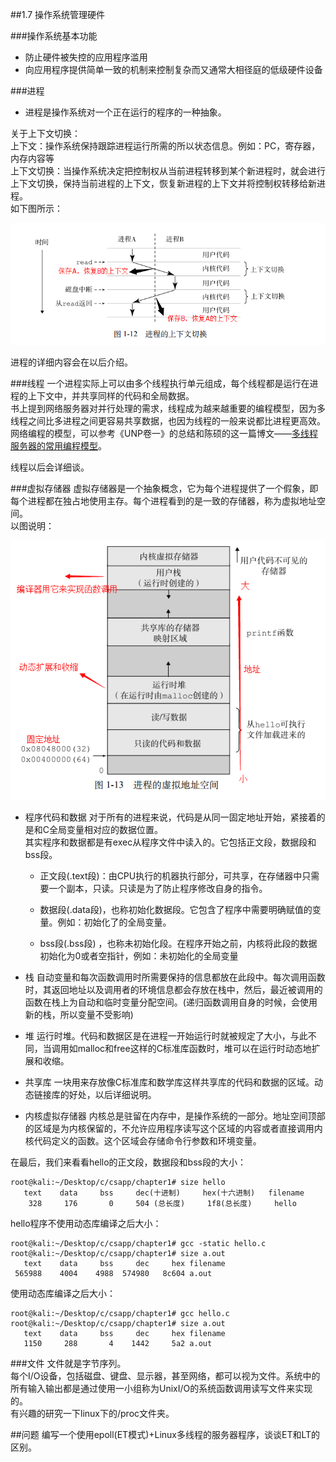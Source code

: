 ##1.7 操作系统管理硬件

###操作系统基本功能
- 防止硬件被失控的应用程序滥用
- 向应用程序提供简单一致的机制来控制复杂而又通常大相径庭的低级硬件设备

###进程
- 进程是操作系统对一个正在运行的程序的一种抽象。

关于上下文切换：   
上下文：操作系统保持跟踪进程运行所需的所以状态信息。例如：PC，寄存器，内存内容等    
上下文切换：当操作系统决定把控制权从当前进程转移到某个新进程时，就会进行上下文切换，保持当前进程的上下文，恢复新进程的上下文并将控制权转移给新进程。  
如下图所示：

 <img src="./image/1-7-1.png" >

进程的详细内容会在以后介绍。

###线程
一个进程实际上可以由多个线程执行单元组成，每个线程都是运行在进程的上下文中，并共享同样的代码和全局数据。  
书上提到网络服务器对并行处理的需求，线程成为越来越重要的编程模型，因为多线程之间比多进程之间更容易共享数据，也因为线程的一般来说都比进程更高效。  网络编程的模型，可以参考《UNP卷一》的总结和陈硕的这一篇博文——[多线程服务器的常用编程模型](http://blog.csdn.net/solstice/article/details/5307710)。  

线程以后会详细谈。  

###虚拟存储器
虚拟存储器是一个抽象概念，它为每个进程提供了一个假象，即每个进程都在独占地使用主存。每个进程看到的是一致的存储器，称为虚拟地址空间。  
以图说明：

 <img src="./image/1-7-2.png" >

- 程序代码和数据 
  对于所有的进程来说，代码是从同一固定地址开始，紧接着的是和C全局变量相对应的数据位置。  
  其实程序和数据都是有exec从程序文件中读入的。它包括正文段，数据段和bss段。  
  - 正文段(.text段)：由CPU执行的机器执行部分，可共享，在存储器中只需要一个副本，只读。只读是为了防止程序修改自身的指令。 
 
  - 数据段(.data段)，也称初始化数据段。它包含了程序中需要明确赋值的变量。例如：初始化了的全局变量。  

  - bss段(.bss段) ，也称未初始化段。在程序开始之前，内核将此段的数据初始化为0或者空指针，例如：未初始化的全局变量   
   
- 栈 
  自动变量和每次函数调用时所需要保持的信息都放在此段中。每次调用函数时，其返回地址以及调用者的环境信息都会存放在栈中，然后，最近被调用的函数在栈上为自动和临时变量分配空间。(递归函数调用自身的时候，会使用新的栈，所以变量不受影响)

- 堆
  运行时堆。代码和数据区是在进程一开始运行时就被规定了大小，与此不同，当调用如malloc和free这样的C标准库函数时，堆可以在运行时动态地扩展和收缩。  

- 共享库
  一块用来存放像C标准库和数学库这样共享库的代码和数据的区域。动态链接库的好处，以后详细说明。  

- 内核虚拟存储器
  内核总是驻留在内存中，是操作系统的一部分。地址空间顶部的区域是为内核保留的，不允许应用程序读写这个区域的内容或者直接调用内核代码定义的函数。这个区域会存储命令行参数和环境变量。
   
在最后，我们来看看hello的正文段，数据段和bss段的大小：

    root@kali:~/Desktop/c/csapp/chapter1# size hello
       text    data     bss     dec(十进制)     hex(十六进制)   filename
        328     176       0     504 (总长度)     1f8(总长度)     hello

hello程序不使用动态库编译之后大小：

    root@kali:~/Desktop/c/csapp/chapter1# gcc -static hello.c
    root@kali:~/Desktop/c/csapp/chapter1# size a.out
       text    data     bss     dec     hex filename
     565988    4004    4988  574980   8c604 a.out

使用动态库编译之后大小：

    root@kali:~/Desktop/c/csapp/chapter1# gcc hello.c
    root@kali:~/Desktop/c/csapp/chapter1# size a.out
       text    data     bss     dec     hex filename
       1150     288       4    1442     5a2 a.out

###文件
文件就是字节序列。  
每个I/O设备，包括磁盘、键盘、显示器，甚至网络，都可以视为文件。系统中的所有输入输出都是通过使用一小组称为UnixI/O的系统函数调用读写文件来实现的。  
有兴趣的研究一下linux下的/proc文件夹。


##问题
编写一个使用epoll(ET模式)+Linux多线程的服务器程序，谈谈ET和LT的区别。